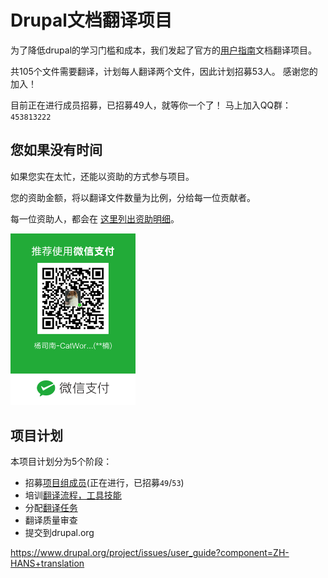 # Drupal文档翻译项目

为了降低drupal的学习门槛和成本，我们发起了官方的[用户指南](https://www.drupal.org/zh-hans/docs/user_guide/zh-hans/index.html)文档翻译项目。

共105个文件需要翻译，计划每人翻译两个文件，因此计划招募53人。
感谢您的加入！

目前正在进行成员招募，已招募49人，就等你一个了！
马上加入QQ群：`453813222`

## 您如果没有时间
如果您实在太忙，还能以资助的方式参与项目。

您的资助金额，将以翻译文件数量为比例，分给每一位贡献者。

每一位资助人，都会在 [这里列出资助明细](money-contrib-detail.md)。

<img width="200" src="wechat.png"></img>

## 项目计划
本项目计划分为5个阶段：
- 招募[项目组成员](members.md)(正在进行，已招募`49`/`53`)
- 培训[翻译流程，工具技能](workflow-and-tools.md)
- 分配[翻译任务](task-assign.md)
- 翻译质量审查
- 提交到drupal.org


https://www.drupal.org/project/issues/user_guide?component=ZH-HANS+translation


